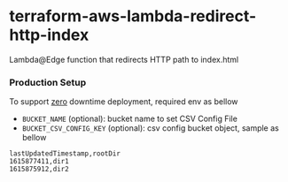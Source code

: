 # terraform-aws-lambda-redirect-http-index
Lambda@Edge function that redirects HTTP path to index.html

### Production Setup

To support [zero](https://github.com/riboseinc/terraform-aws-s3-cloudfront-website/issues/30) downtime deployment,
required env as bellow
- `BUCKET_NAME` (optional): bucket name to set CSV Config File
- `BUCKET_CSV_CONFIG_KEY` (optional): csv config bucket object, sample as bellow
```csv
lastUpdatedTimestamp,rootDir
1615877411,dir1
1615875912,dir2
```
